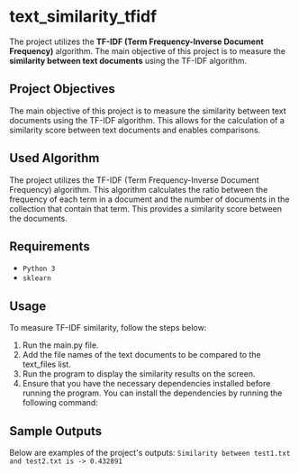# text_similarity_tfidf
The project utilizes the __TF-IDF (Term Frequency-Inverse Document Frequency)__ algorithm. The main objective of this project is to measure the __similarity between text documents__ using the TF-IDF algorithm.

## Project Objectives
The main objective of this project is to measure the similarity between text documents using the TF-IDF algorithm. This allows for the calculation of a similarity score between text documents and enables comparisons.

## Used Algorithm
The project utilizes the TF-IDF (Term Frequency-Inverse Document Frequency) algorithm. This algorithm calculates the ratio between the frequency of each term in a document and the number of documents in the collection that contain that term. This provides a similarity score between the documents.

## Requirements
+ `Python 3`
+ `sklearn`

## Usage
To measure TF-IDF similarity, follow the steps below:

1. Run the main.py file.
2. Add the file names of the text documents to be compared to the text_files list.
3. Run the program to display the similarity results on the screen.
4. Ensure that you have the necessary dependencies installed before running the program. You can install the dependencies by running the following command:

## Sample Outputs
Below are examples of the project's outputs:
`Similarity between test1.txt and test2.txt is -> 0.432891`

